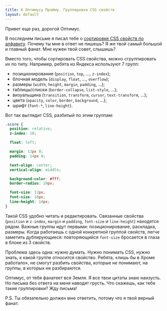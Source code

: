 ```yaml
---
title: К Оптимусу Прайму. Группировка CSS свойств
layout: default
---
```


Привет еще раз, дорогой Оптимус.

В последнем письме я писал тебе о [сортировке CSS свойств по алфавиту](/posts/optimus-prime-css-part-1.html). Почему ты мне в ответ не пишешь? Я же твой самый большой и главный фанат. Мне нужен твой совет, слышишь?

Вместо того, чтобы сортировать CSS свойства, можно сгруппировать их по типу. Например, ребята из Яндекса используют 7 групп:

* позиционирование (`position`, `top`, …, `z-index`);
* блочная модель (`display`, `float`, …, `overflow`);
* размеры (`width`, `height`, `margin`, `padding`, …);
* таблицы/списки (`border-collapse`, `list-style`, …);
* визуальщина (`transition`, `transform`, `cursor`, `text-transform`, …);
* цвета (`opacity`, `color`, `border`, `background`, …);
* шрифт (`font-*`, `line-height`).

Вот так выглядит CSS, разбитый по этим группам:

```css
.score {
  position: relative;
  z-index: 10;

  float: left;

  margin: 13px 0;
  padding: 14px 0;

  text-align: center;
  vertical-align: middle;

  background-color: #fff;
  border-radius: 20px;

  font-size: 12px;
  font-size: 16px;
  line-height: 14px;
}
```

Такой CSS удобно читать и редактировать. Связанные свойства (`position` и  `z-index`, `margin` и `padding`, `font-size` и `line-height`) находятся рядом. Важные группы идут первыми: позиционирование, раскладка, размеры. Когда работаешь с одной конкретной группой свойств, легче заметить дублирующиеся: повторяющийся `font-size` бросается в глаза в блоке из 3 свойств.

Проблема здесь одна: нужно думать. Нужно понимать CSS, нужно знать, к какой группе относится свойство. Ребята, «лишь бы в Хроме работало», не смогут разбить свойства, которые не понимают, на группы, в которых не разбираются.

Оптимус, от тебя фанатеет вся Земля. Я все твои цитаты знаю наизусть. Но письма без ответа на меня наводят грусть. Что скажешь, как тебе такие группировки? Жду письма!

P.S. Ты обязательно должен мне ответить, потому что я твой верный фанат.
